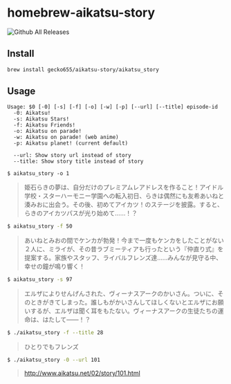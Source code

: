 # homebrew-aikatsu-story
![Github All Releases](https://img.shields.io/github/downloads/gecko655/homebrew-aikatsu-story/total.svg)


## Install

```bash
brew install gecko655/aikatsu-story/aikatsu_story
```

## Usage
```
Usage: $0 [-0] [-s] [-f] [-o] [-w] [-p] [--url] [--title] episode-id
  -0: Aikatsu!
  -s: Aikatsu Stars!
  -f: Aikatsu Friends!
  -o: Aikatsu on parade!
  -w: Aikatsu on parade! (web anime)
  -p: Aikatsu planet! (current default)

  --url: Show story url instead of story
  --title: Show story title instead of story
```


```
$ aikatsu_story -o 1
```
> 姫石らきの夢は、自分だけのプレミアムレアドレスを作ること！アイドル学校・スターハーモニー学園への転入初日、らきは偶然にも友希あいねと湊みおに出会う。その後、初めてアイカツ！のステージを披露。すると、らきのアイカツパスが光り始めて……！？

```bash
$ aikatsu_story -f 50
```
> あいねとみおの間でケンカが勃発！今まで一度もケンカをしたことがない２人に、ミライが、その昔ラブミーティアも行ったという『仲直り式』を提案する。家族やスタッフ、ライバルフレンズ達……みんなが見守る中、幸せの鐘が鳴り響く！

```bash
$ aikatsu_story -s 97
```
> エルザによりせんげんされた、ヴィーナスアークのかいさん。ついに、そのときがきてしまった。誰しもがかいさんしてほしくないとエルザにお願いするが、エルザは聞く耳をもたない。ヴィーナスアークの生徒たちの運命は、はたして――！？

```bash
$ ./aikatsu_story -f --title 28
```
> ひとりでもフレンズ

```bash
$ ./aikatsu_story -0 --url 101
```
> http://www.aikatsu.net/02/story/101.html
